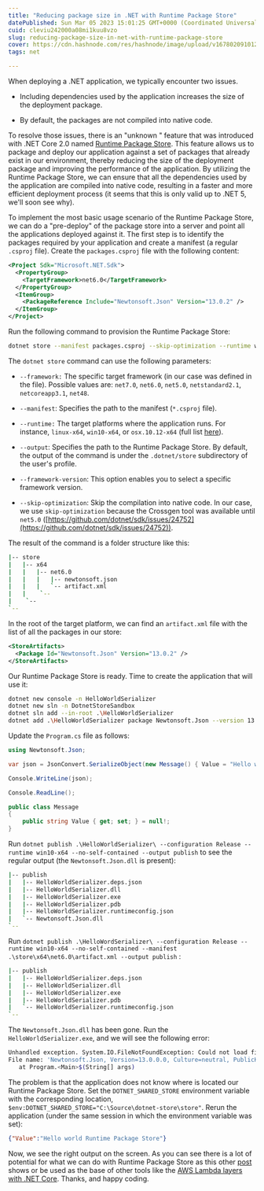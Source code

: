```yaml
---
title: "Reducing package size in .NET with Runtime Package Store"
datePublished: Sun Mar 05 2023 15:01:25 GMT+0000 (Coordinated Universal Time)
cuid: cleviu242000a08mi1kuu8vzo
slug: reducing-package-size-in-net-with-runtime-package-store
cover: https://cdn.hashnode.com/res/hashnode/image/upload/v1678020910122/438531ec-d429-47af-a371-bcaa142fbc75.png
tags: net

---
```


When deploying a .NET application, we typically encounter two issues.

* Including dependencies used by the application increases the size of the deployment package.
    
* By default, the packages are not compiled into native code.
    

To resolve those issues, there is an "unknown " feature that was introduced with .NET Core 2.0 named [Runtime Package Store](https://learn.microsoft.com/en-us/dotnet/core/deploying/runtime-store). This feature allows us to package and deploy our application against a set of packages that already exist in our environment, thereby reducing the size of the deployment package and improving the performance of the application. By utilizing the Runtime Package Store, we can ensure that all the dependencies used by the application are compiled into native code, resulting in a faster and more efficient deployment process (it seems that this is only valid up to .NET 5, we'll soon see why).

To implement the most basic usage scenario of the Runtime Package Store, we can do a "pre-deploy" of the package store into a server and point all the applications deployed against it. The first step is to identify the packages required by your application and create a manifest (a regular `.csproj` file). Create the `packages.csproj` file with the following content:

```xml
<Project Sdk="Microsoft.NET.Sdk">
  <PropertyGroup>
    <TargetFramework>net6.0</TargetFramework>
  </PropertyGroup>
  <ItemGroup>
	<PackageReference Include="Newtonsoft.Json" Version="13.0.2" />
  </ItemGroup>
</Project>
```

Run the following command to provision the Runtime Package Store:

```bash
dotnet store --manifest packages.csproj --skip-optimization --runtime win10-x64 --output ./store
```

The `dotnet store` command can use the following parameters:

* `--framework:` The specific target framework (in our case was defined in the file). Possible values are: `net7.0`, `net6.0`, `net5.0`, `netstandard2.1`, `netcoreapp3.1`, `net48`.
    
* `--manifest`: Specifies the path to the manifest (`*.csproj` file).
    
* `--runtime:` The target platforms where the application runs. For instance, `linux-x64`, `win10-x64`, or `osx.10.12-x64` (full list [here](https://learn.microsoft.com/en-us/dotnet/core/rid-catalog)).
    
* `--output`: Specifies the path to the Runtime Package Store. By default, the output of the command is under the `.dotnet/store` subdirectory of the user's profile.
    
* `--framework-version`: This option enables you to select a specific framework version.
    
* `--skip-optimization`: Skip the compilation into native code. In our case, we use `skip-optimization` because the Crossgen tool was available until `net5.0` ([https://github.com/dotnet/sdk/issues/24752](https://github.com/dotnet/sdk/issues/24752)).
    

The result of the command is a folder structure like this:

```bash
|-- store
|   |-- x64
|   |   |-- net6.0
|   |   |   |-- newtonsoft.json
|   |   |   `-- artifact.xml
|   |    `--
|    `--
`--
```

In the root of the target platform, we can find an `artifact.xml` file with the list of all the packages in our store:

```xml
<StoreArtifacts>
  <Package Id="Newtonsoft.Json" Version="13.0.2" />
</StoreArtifacts>
```

Our Runtime Package Store is ready. Time to create the application that will use it:

```bash
dotnet new console -n HelloWorldSerializer
dotnet new sln -n DotnetStoreSandbox
dotnet sln add --in-root .\HelloWorldSerializer
dotnet add .\HelloWorldSerializer package Newtonsoft.Json --version 13.0.2
```

Update the `Program.cs` file as follows:

```csharp
using Newtonsoft.Json;

var json = JsonConvert.SerializeObject(new Message() { Value = "Hello world Runtime Package Store" });

Console.WriteLine(json);

Console.ReadLine();

public class Message
{
    public string Value { get; set; } = null!;
}
```

Run `dotnet publish .\HelloWorldSerializer\ --configuration Release --runtime win10-x64 --no-self-contained --output publish` to see the regular output (the `Newtonsoft.Json.dll` is present):

```bash
|-- publish
|   |-- HelloWorldSerializer.deps.json
|   |-- HelloWorldSerializer.dll
|   |-- HelloWorldSerializer.exe
|   |-- HelloWorldSerializer.pdb
|   |-- HelloWorldSerializer.runtimeconfig.json
|   `-- Newtonsoft.Json.dll
`-- 
```

Run `dotnet publish .\HelloWordSerializer\ --configuration Release --runtime win10-x64 --no-self-contained --manifest .\store\x64\net6.0\artifact.xml --output publish` :

```bash
|-- publish
|   |-- HelloWorldSerializer.deps.json
|   |-- HelloWorldSerializer.dll
|   |-- HelloWorldSerializer.exe
|   |-- HelloWorldSerializer.pdb
|   `-- HelloWorldSerializer.runtimeconfig.json
`-- 
```

The `Newtonsoft.Json.dll` has been gone. Run the `HelloWorldSerializer.exe`, and we will see the following error:

```bash
Unhandled exception. System.IO.FileNotFoundException: Could not load file or assembly 'Newtonsoft.Json, Version=13.0.0.0, Culture=neutral, PublicKeyToken=30ad4fe6b2a6aeed'. The system cannot find the file specified.
File name: 'Newtonsoft.Json, Version=13.0.0.0, Culture=neutral, PublicKeyToken=30ad4fe6b2a6aeed'
   at Program.<Main>$(String[] args)
```

The problem is that the application does not know where is located our Runtime Package Store. Set the `DOTNET_SHARED_STORE` environment variable with the corresponding location, `$env:DOTNET_SHARED_STORE="C:\Source\dotnet-store\store"`. Rerun the application (under the same session in which the environment variable was set):

```json
{"Value":"Hello world Runtime Package Store"}
```

Now, we see the right output on the screen. As you can see there is a lot of potential for what we can do with Runtime Package Store as this other [post](https://www.fearofoblivion.com/using-dotnet-runtime-package-stores-to-optimize-docker-images) shows or be used as the base of other tools like the [AWS Lambda layers with .NET Core](https://aws.amazon.com/es/blogs/developer/aws-lambda-layers-with-net-core/). Thanks, and happy coding.
